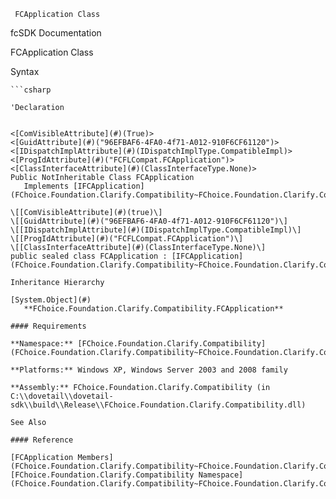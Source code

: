 ﻿     FCApplication Class                                                   

fcSDK Documentation

FCApplication Class

Syntax

```vbnet
```csharp

'Declaration
 

<[ComVisibleAttribute](#)(True)>
<[GuidAttribute](#)("96EFBAF6-4FA0-4f71-A012-910F6CF61120")>
<[IDispatchImplAttribute](#)(IDispatchImplType.CompatibleImpl)>
<[ProgIdAttribute](#)("FCFLCompat.FCApplication")>
<[ClassInterfaceAttribute](#)(ClassInterfaceType.None)>
Public NotInheritable Class FCApplication 
   Implements [IFCApplication](FChoice.Foundation.Clarify.Compatibility~FChoice.Foundation.Clarify.Compatibility.IFCApplication.md) 

\[[ComVisibleAttribute](#)(true)\]
\[[GuidAttribute](#)("96EFBAF6-4FA0-4f71-A012-910F6CF61120")\]
\[[IDispatchImplAttribute](#)(IDispatchImplType.CompatibleImpl)\]
\[[ProgIdAttribute](#)("FCFLCompat.FCApplication")\]
\[[ClassInterfaceAttribute](#)(ClassInterfaceType.None)\]
public sealed class FCApplication : [IFCApplication](FChoice.Foundation.Clarify.Compatibility~FChoice.Foundation.Clarify.Compatibility.IFCApplication.md)  

Inheritance Hierarchy

[System.Object](#)  
   **FChoice.Foundation.Clarify.Compatibility.FCApplication**  

#### Requirements

**Namespace:** [FChoice.Foundation.Clarify.Compatibility](FChoice.Foundation.Clarify.Compatibility~FChoice.Foundation.Clarify.Compatibility_namespace.md)

**Platforms:** Windows XP, Windows Server 2003 and 2008 family

**Assembly:** FChoice.Foundation.Clarify.Compatibility (in C:\\dovetail\\dovetail-sdk\\build\\Release\\FChoice.Foundation.Clarify.Compatibility.dll)

See Also

#### Reference

[FCApplication Members](FChoice.Foundation.Clarify.Compatibility~FChoice.Foundation.Clarify.Compatibility.FCApplication_members.md)  
[FChoice.Foundation.Clarify.Compatibility Namespace](FChoice.Foundation.Clarify.Compatibility~FChoice.Foundation.Clarify.Compatibility_namespace.md)